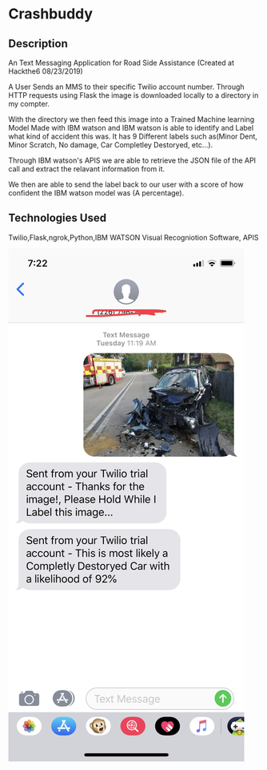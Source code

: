 # Crashbuddy

## Description
An Text Messaging Application for Road Side Assistance (Created at Hackthe6 08/23/2019)

A User Sends an MMS to their specific Twilio account number. Through HTTP requests using Flask the image is downloaded locally to a directory
in my compter. 

With the directory we then feed this image into a Trained Machine learning Model Made with IBM watson and IBM watson is able to identify and Label
what kind of accident this was. It has 9 Different labels such as(Minor Dent, Minor Scratch, No damage, Car Completley Destoryed, etc...).

Through IBM watson's APIS we are able to retrieve the JSON file of the API call and extract the relavant information from it.

We then are able to send the label back to our user with a score of how confident the IBM watson model was (A percentage).

## Technologies Used
Twilio,Flask,ngrok,Python,IBM WATSON Visual Recogniotion Software, APIS

![CrashbuddyDemo](https://github.com/A-Chidalu/Crashbuddy/blob/master/CrashBuddy%20Demo.jpg?raw=true)
